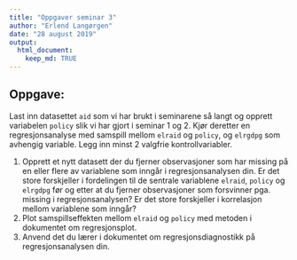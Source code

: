 ```yaml
---
title: "Oppgaver seminar 3"
author: "Erlend Langørgen"
date: "28 august 2019"
output: 
  html_document:
    keep_md: TRUE
---
```




## Oppgave:

Last inn datasettet `aid` som vi har brukt i seminarene så langt og opprett variabelen `policy` slik vi har gjort i seminar 1 og 2. Kjør deretter en regresjonsanalyse med samspill mellom `elraid` og `policy`, og `elrgdpg` som avhengig variable. Legg inn minst 2 valgfrie kontrollvariabler.

1. Opprett et nytt datasett der du fjerner observasjoner som har missing på en eller flere av variablene som inngår i regresjonsanalysen din. Er det store forskjeller i fordelingen til de sentrale variablene `elraid`, `policy` og `elrgdpg` før og etter at du fjerner observasjoner som forsvinner pga. missing i regresjonsanalysen? Er det store forskjeller i korrelasjon mellom variablene som inngår?
2. Plot samspillseffekten mellom `elraid` og `policy` med metoden i dokumentet om regresjonsplot. 
3. Anvend det du lærer i dokumentet om regresjonsdiagnostikk på regresjonsanalysen din.


